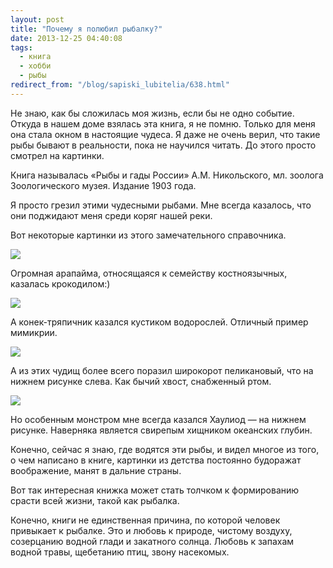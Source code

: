 ```yaml
---
layout: post
title: "Почему я полюбил рыбалку?"
date: 2013-12-25 04:40:08
tags:
  - книга
  - хобби
  - рыбы
redirect_from: "/blog/sapiski_lubitelia/638.html"
---
```

Не знаю, как бы сложилась моя жизнь, если бы не одно событие. Откуда в
нашем доме взялась эта книга, я не помню. Только для меня она стала
окном в настоящие чудеса. Я даже не очень верил, что такие рыбы бывают в
реальности, пока не научился читать. До этого просто смотрел на
картинки.

Книга называлась «Рыбы и гады России» А.М. Никольского, мл. зоолога
Зоологического музея. Издание 1903 года.

Я просто грезил этими чудесными рыбами. Мне всегда казалось, что они
поджидают меня среди коряг нашей реки.

Вот некоторые картинки из этого замечательного справочника.

![](http://fishingguru.ru/uploads/images/00/00/01/2013/12/24/97302b.jpg)

Огромная арапайма, относящаяся к семейству костноязычных, казалась
крокодилом:)

![](http://fishingguru.ru/uploads/images/00/00/01/2013/12/24/be9eec.jpg)

А конек-тряпичник казался кустиком водорослей. Отличный пример мимикрии.

![](http://fishingguru.ru/uploads/images/00/00/01/2013/12/24/2026d3.jpg)

А из этих чудищ более всего поразил широкорот пеликановый, что на нижнем
рисунке слева. Как бычий хвост, снабженный ртом.

![](http://fishingguru.ru/uploads/images/00/00/01/2013/12/24/10d55e.jpg)

Но особенным монстром мне всегда казался Хаулиод — на нижнем рисунке.
Наверняка является свирепым хищником океанских глубин.

Конечно, сейчас я знаю, где водятся эти рыбы, и видел многое из того, о
чем написано в книге, картинки из детства постоянно будоражат
воображение, манят в дальние страны.

Вот так интересная книжка может стать толчком к формированию срасти всей
жизни, такой как рыбалка.

Конечно, книги не единственная причина, по которой человек привыкает к
рыбалке. Это и любовь к природе, чистому воздуху, созерцанию водной
глади и закатного солнца. Любовь к запахам водной травы, щебетанию птиц,
звону насекомых.
